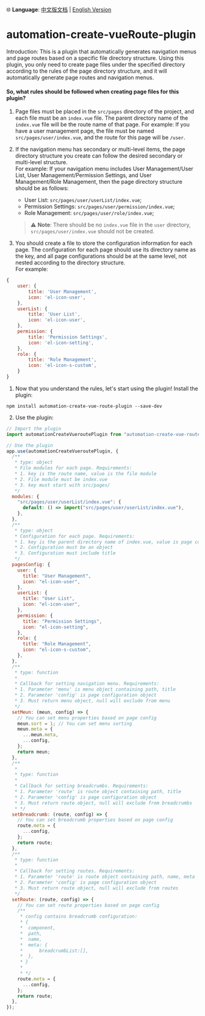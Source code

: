 🌐 **Language**: [中文版文档](README.zh-CN.md) | [English Version](README.md)

# automation-create-vueRoute-plugin

Introduction: This is a plugin that automatically generates navigation menus and page routes based on a specific file directory structure. Using this plugin, you only need to create page files under the specified directory according to the rules of the page directory structure, and it will automatically generate page routes and navigation menus.

#### So, what rules should be followed when creating page files for this plugin?

1. Page files must be placed in the `src/pages` directory of the project, and each file must be an `index.vue` file. The parent directory name of the `index.vue` file will be the route name of that page. For example: If you have a user management page, the file must be named `src/pages/user/index.vue`, and the route for this page will be `/user`.
2. If the navigation menu has secondary or multi-level items, the page directory structure you create can follow the desired secondary or multi-level structure.  
   For example: If your navigation menu includes User Management/User List, User Management/Permission Settings, and User Management/Role Management, then the page directory structure should be as follows:
   - User List: `src/pages/user/userList/index.vue`;
   - Permission Settings: `src/pages/user/permission/index.vue`;
   - Role Management: `src/pages/user/role/index.vue`;
   > ⚠️ **Note**: There should be no `index.vue` file in the `user` directory, `src/pages/user/index.vue` should not be created.

3. You should create a file to store the configuration information for each page. The configuration for each page should use its directory name as the key, and all page configurations should be at the same level, not nested according to the directory structure.  
   For example:

```javascript
{
    user: {
        title: 'User Management',
        icon: 'el-icon-user',
    },
    userList: {
        title: 'User List',
        icon: 'el-icon-user',
    },
    permission: {
        title: 'Permission Settings',
        icon: 'el-icon-setting',
    },
    role: {
        title: 'Role Management',
        icon: 'el-icon-s-custom',
    }
}
```
1. Now that you understand the rules, let's start using the plugin!
Install the plugin:  
```shell
npm install automation-create-vue-route-plugin --save-dev
```
2. Use the plugin:  
```javascript
// Import the plugin
import automationCreateVueroutePlugin from "automation-create-vue-route-plugin";

// Use the plugin
app.use(automationCreateVueroutePlugin, {
  /**
   * type: object
   * File modules for each page. Requirements:
   * 1. key is the route name, value is the file module
   * 2. File module must be index.vue
   * 3. key must start with src/pages/
   */
  modules: {
    "src/pages/user/userList/index.vue": {
      default: () => import("src/pages/user/userList/index.vue"),
    },
  },
  /**
   * type: object
   * Configuration for each page. Requirements:
   * 1. key is the parent directory name of index.vue, value is page configuration
   * 2. Configuration must be an object
   * 3. Configuration must include title
   */
  pagesConfig: {
    user: {
      title: "User Management",
      icon: "el-icon-user",
    },
    userList: {
      title: "User List",
      icon: "el-icon-user",
    },
    permission: {
      title: "Permission Settings",
      icon: "el-icon-setting",
    },
    role: {
      title: "Role Management",
      icon: "el-icon-s-custom",
    },
  },
  /**
   * type: function
   *
   * Callback for setting navigation menu. Requirements:
   * 1. Parameter 'menu' is menu object containing path, title
   * 2. Parameter 'config' is page configuration object
   * 3. Must return menu object, null will exclude from menu
   */
  setMeun: (meun, config) => {
    // You can set menu properties based on page config
    meun.sort = 1; // You can set menu sorting
    meun.meta = {
      ...meun.meta,
      ...config,
    };
    return meun;
  },
  /**
   *
   * type: function
   *
   * Callback for setting breadcrumbs. Requirements:
   * 1. Parameter 'route' is route object containing path, title
   * 2. Parameter 'config' is page configuration object
   * 3. Must return route object, null will exclude from breadcrumbs
   * */
  setBreadcrumb: (route, config) => {
    // You can set breadcrumb properties based on page config
    route.meta = {
      ...config,
    };
    return route;
  },
  /**
   * type: function
   *
   * Callback for setting routes. Requirements:
   * 1. Parameter 'route' is route object containing path, name, meta
   * 2. Parameter 'config' is page configuration object
   * 3. Must return route object, null will exclude from routes
   */
  setRoute: (route, config) => {
    // You can set route properties based on page config
    /**
     * config contains breadcrumb configuration:
     * {
     *  component,
     *  path,
     *  name,
     *  meta: {
     *      breadcrumbList:[],
     *  },
     * }
     *
     * */
    route.meta = {
      ...config,
    };
    return route;
  },
});
```
